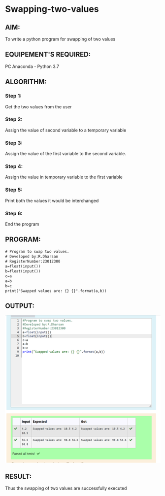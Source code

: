 # Swapping-two-values
## AIM:
To write a python program for swapping of two values
## EQUIPEMENT'S REQUIRED: 
PC
Anaconda - Python 3.7
## ALGORITHM: 
### Step 1:
Get the two values from the user
### Step 2: 
Assign the value of second variable to a temporary variable 
### Step 3: 
Assign the value of the first variable to the second variable.
### Step 4:  
Assign the value in temporary variable to the first variable
### Step 5: 
Print both the values it would be interchanged
### Step 6: 
End the program
## PROGRAM:
~~~
# Program to swap two values.
# Developed by:R.Dharsan
# RegisterNumber:23012300
a=float(input())
b=float(input())
c=a
a=b
b=c
print("Swapped values are: {} {}".format(a,b))
~~~
## OUTPUT:
![OUTPUT](/swap%20screenshot.png)



## RESULT:
Thus the swapping of two values are successfully executed



